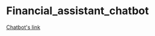 # Financial_assistant_chatbot
[Chatbot's link ]([https://](https://umardrazarshad-1st-project-gemini-app-tlasvu.streamlit.app/))
